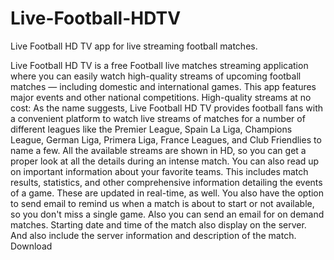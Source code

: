 # Live-Football-HDTV
Live Football HD TV app for live streaming football matches.

Live Football HD TV is a free Football live matches streaming application where you can easily watch high-quality streams of upcoming football matches — including domestic and international games. This app features major events and other national competitions.
High-quality streams at no cost:
As the name suggests, Live Football HD TV provides football fans with a convenient platform to watch live streams of matches for a number of different leagues like the Premier League, Spain La Liga, Champions League, German Liga, Primera Liga, France Leagues, and Club Friendlies to name a few. All the available streams are shown in HD, so you can get a proper look at all the details during an intense match.
You can also read up on important information about your favorite teams. This includes match results, statistics, and other comprehensive information detailing the events of a game. These are updated in real-time, as well. You also have the option to send email to remind us when a match is about to start or not available, so you don't miss a single game. Also you can send an email for on demand matches. Starting date and time of the match also display on the server. And also include the server information and description of the match.
Download
